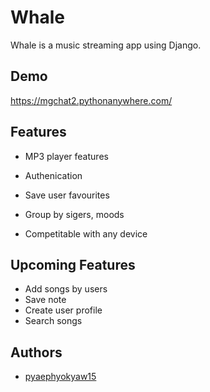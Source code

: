
# Whale

Whale is a music streaming app using Django.


## Demo

https://mgchat2.pythonanywhere.com/
## Features

* MP3 player features

* Authenication

* Save user favourites
  
* Group by sigers, moods

* Competitable with any device


## Upcoming Features

 - Add songs by users
 - Save note
 - Create user profile
 - Search songs

  
## Authors

- [pyaephyokyaw15](https://github.com/pyaephyokyaw15)

  
